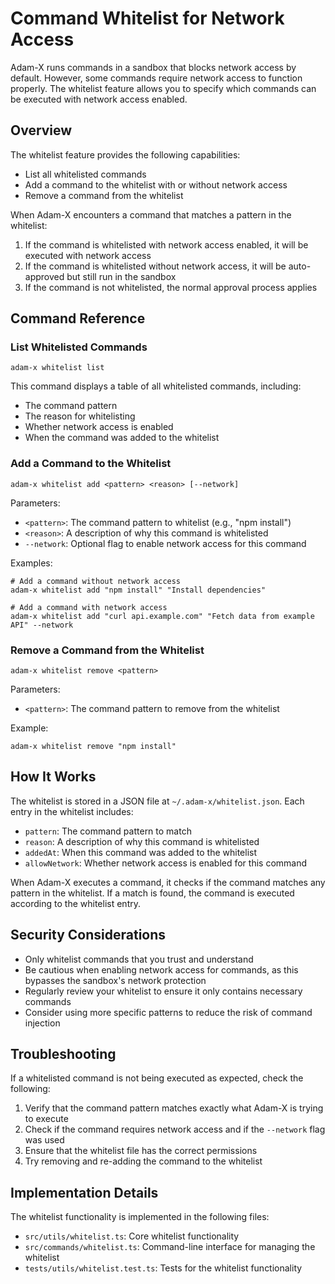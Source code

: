 # Command Whitelist for Network Access

Adam-X runs commands in a sandbox that blocks network access by default. However, some commands require network access to function properly. The whitelist feature allows you to specify which commands can be executed with network access enabled.

## Overview

The whitelist feature provides the following capabilities:

- List all whitelisted commands
- Add a command to the whitelist with or without network access
- Remove a command from the whitelist

When Adam-X encounters a command that matches a pattern in the whitelist:

1. If the command is whitelisted with network access enabled, it will be executed with network access
2. If the command is whitelisted without network access, it will be auto-approved but still run in the sandbox
3. If the command is not whitelisted, the normal approval process applies

## Command Reference

### List Whitelisted Commands

```shell
adam-x whitelist list
```

This command displays a table of all whitelisted commands, including:
- The command pattern
- The reason for whitelisting
- Whether network access is enabled
- When the command was added to the whitelist

### Add a Command to the Whitelist

```shell
adam-x whitelist add <pattern> <reason> [--network]
```

Parameters:
- `<pattern>`: The command pattern to whitelist (e.g., "npm install")
- `<reason>`: A description of why this command is whitelisted
- `--network`: Optional flag to enable network access for this command

Examples:
```shell
# Add a command without network access
adam-x whitelist add "npm install" "Install dependencies"

# Add a command with network access
adam-x whitelist add "curl api.example.com" "Fetch data from example API" --network
```

### Remove a Command from the Whitelist

```shell
adam-x whitelist remove <pattern>
```

Parameters:
- `<pattern>`: The command pattern to remove from the whitelist

Example:
```shell
adam-x whitelist remove "npm install"
```

## How It Works

The whitelist is stored in a JSON file at `~/.adam-x/whitelist.json`. Each entry in the whitelist includes:

- `pattern`: The command pattern to match
- `reason`: A description of why this command is whitelisted
- `addedAt`: When this command was added to the whitelist
- `allowNetwork`: Whether network access is enabled for this command

When Adam-X executes a command, it checks if the command matches any pattern in the whitelist. If a match is found, the command is executed according to the whitelist entry.

## Security Considerations

- Only whitelist commands that you trust and understand
- Be cautious when enabling network access for commands, as this bypasses the sandbox's network protection
- Regularly review your whitelist to ensure it only contains necessary commands
- Consider using more specific patterns to reduce the risk of command injection

## Troubleshooting

If a whitelisted command is not being executed as expected, check the following:

1. Verify that the command pattern matches exactly what Adam-X is trying to execute
2. Check if the command requires network access and if the `--network` flag was used
3. Ensure that the whitelist file has the correct permissions
4. Try removing and re-adding the command to the whitelist

## Implementation Details

The whitelist functionality is implemented in the following files:

- `src/utils/whitelist.ts`: Core whitelist functionality
- `src/commands/whitelist.ts`: Command-line interface for managing the whitelist
- `tests/utils/whitelist.test.ts`: Tests for the whitelist functionality
